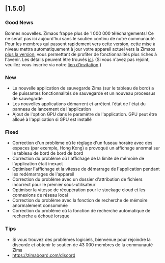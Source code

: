 ## [1.5.0]
### Good News
Bonnes nouvelles. Zimaos frappe plus de 1 000 000 téléchargements! Ce ne serait pas ici aujourd'hui sans le soutien continu de notre communauté. Pour les membres qui passent rapidement vers cette version, cette mise à niveau mettra automatiquement à jour votre appareil actuel vers la Zimaos [plus la version](https://www.zimaspace.com/zimaos/pricing), vous permettant de profiter de fonctionnalités plus riches à l'avenir. Les détails peuvent être trouvés [ici](https://discord.com/channels/884667213326463016/888269879206100992/1420036155432505404). (Si vous n'avez pas rejoint, veuillez vous inscrire via notre [lien d'invitation](https://www.zimaboard.com/discord).)
### New
- La nouvelle application de sauvegarde Zima (sur le tableau de bord) a de puissantes fonctionnalités de sauvegarde et un nouveau processus de sauvegarde
- Les nouvelles applications démarrent et arrêtent l'état de l'état du panneau de lancement de l'application
- Ajout de l'option GPU dans le paramètre de l'application. GPU peut être alloué à l'application si GPU est installé
### Fixed
- Correction d'un problème où le réglage d'un fuseau horaire avec des espaces (par exemple, Hong Kong) a provoqué un affichage anormal sur le tableau de bord de bord de bord
- Correction du problème où l'affichage de la limite de mémoire de l'application était inexact
- Optimiser l'affichage et la vitesse de démarrage de l'application pendant les redémarrages de l'appareil
- Correction du problème avec un dossier d'attribution de fichiers incorrect pour le premier sous-utilisateur
- Optimiser la vitesse de récupération pour le stockage cloud et les connexions de réseau local
- Correction du problème avec la fonction de recherche de mémoire anormalement consommée
- Correction du problème où la fonction de recherche automatique de recherche a échoué lorsque
### Tips
- Si vous trouvez des problèmes logiciels, bienvenue pour rejoindre la discorde et obtenir le soutien de 43 000 membres de la communauté Zima
- <a href = "https://zimaboard.com/discord" target = "_ blanc" style = "Color: Blue"> https://zimaboard.com/discord </a>
